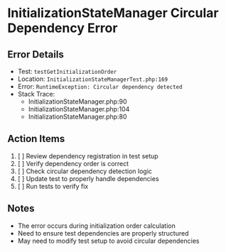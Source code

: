 # InitializationStateManager Circular Dependency Error

## Error Details
- Test: `testGetInitializationOrder`
- Location: `InitializationStateManagerTest.php:169`
- Error: `RuntimeException: Circular dependency detected`
- Stack Trace:
  - InitializationStateManager.php:90
  - InitializationStateManager.php:104
  - InitializationStateManager.php:80

## Action Items
1. [ ] Review dependency registration in test setup
2. [ ] Verify dependency order is correct
3. [ ] Check circular dependency detection logic
4. [ ] Update test to properly handle dependencies
5. [ ] Run tests to verify fix

## Notes
- The error occurs during initialization order calculation
- Need to ensure test dependencies are properly structured
- May need to modify test setup to avoid circular dependencies 